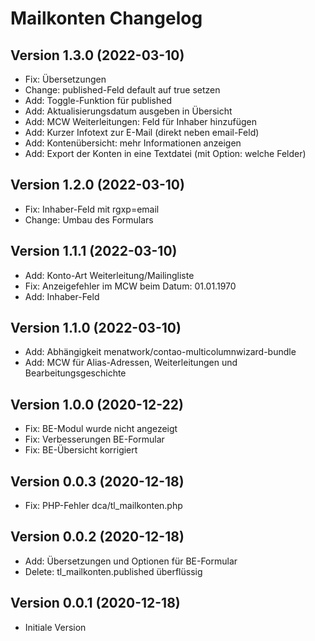 # Mailkonten Changelog

## Version 1.3.0 (2022-03-10)

* Fix: Übersetzungen
* Change: published-Feld default auf true setzen
* Add: Toggle-Funktion für published
* Add: Aktualisierungsdatum ausgeben in Übersicht
* Add: MCW Weiterleitungen: Feld für Inhaber hinzufügen
* Add: Kurzer Infotext zur E-Mail (direkt neben email-Feld)
* Add: Kontenübersicht: mehr Informationen anzeigen
* Add: Export der Konten in eine Textdatei (mit Option: welche Felder)

## Version 1.2.0 (2022-03-10)

* Fix: Inhaber-Feld mit rgxp=email
* Change: Umbau des Formulars

## Version 1.1.1 (2022-03-10)

* Add: Konto-Art Weiterleitung/Mailingliste
* Fix: Anzeigefehler im MCW beim Datum: 01.01.1970
* Add: Inhaber-Feld

## Version 1.1.0 (2022-03-10)

* Add: Abhängigkeit menatwork/contao-multicolumnwizard-bundle
* Add: MCW für Alias-Adressen, Weiterleitungen und Bearbeitungsgeschichte

## Version 1.0.0 (2020-12-22)

* Fix: BE-Modul wurde nicht angezeigt
* Fix: Verbesserungen BE-Formular
* Fix: BE-Übersicht korrigiert

## Version 0.0.3 (2020-12-18)

* Fix: PHP-Fehler dca/tl_mailkonten.php

## Version 0.0.2 (2020-12-18)

* Add: Übersetzungen und Optionen für BE-Formular
* Delete: tl_mailkonten.published überflüssig

## Version 0.0.1 (2020-12-18)

* Initiale Version
